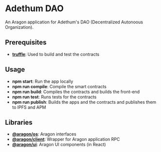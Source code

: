 # Adethum DAO

An Aragon application for Adethum's DAO (Decentralized Autonoous Organization).

## Prerequisites

- [**truffle**](https://github.com/trufflesuite/truffle): Used to build and test the contracts

## Usage

- **npm start**: Run the app locally
- **npm run compile**: Compile the smart contracts
- **npm run build**: Compiles the contracts and builds the front-end
- **npm run test**: Runs tests for the contracts
- **npm run publish**: Builds the apps and the contracts and publishes them to IPFS and APM

## Libraries

- [**@aragon/os**](https://github.com/aragon/aragonos): Aragon interfaces
- [**@aragon/client**](https://github.com/aragon/aragon.js/tree/master/packages/aragon-client): Wrapper for Aragon application RPC
- [**@aragon/ui**](https://github.com/aragon/aragon-ui): Aragon UI components (in React)
